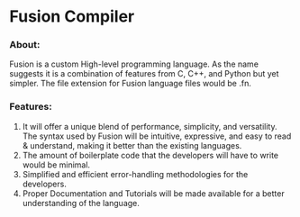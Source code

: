 # Fusion Compiler

### About:
Fusion is a custom High-level programming language.
As the name suggests it is a combination of features from C, C++, and Python but yet simpler. 
The file extension for Fusion language files would be .fn.

### Features:
1) It will offer a unique blend of performance, simplicity, and versatility.
   The syntax used by Fusion will be intuitive, expressive, and easy to read & understand, making it better than the existing languages.
2) The amount of boilerplate code that the developers will have to write would be minimal.
3) Simplified and efficient error-handling methodologies for the developers.
4) Proper Documentation and Tutorials will be made available for a better understanding of the language.
